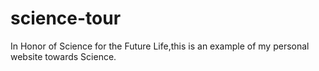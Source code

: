 # science-tour
In Honor of Science for the Future Life,this is an example of my personal website towards Science.
